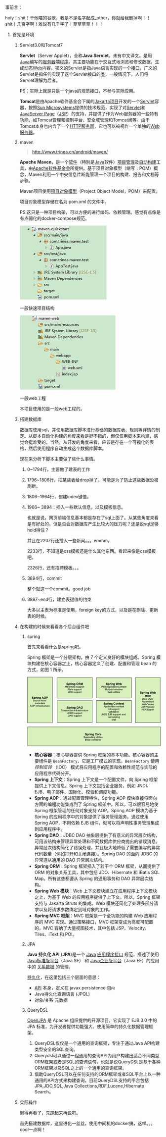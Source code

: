 事前言：

holy！shit！干他喵的谷歌，我是不是名字起成_other，你就给我删掉啊！！shit！几百字啊！难说有几千字了！草草草草！！！



1. 首先是环境

   1. Servlet3.0和Tomcat7

      **Servlet**（Server Applet），全称**Java Servlet**，未有中文译文。是用[Java](https://zh.wikipedia.org/wiki/Java)编写的[服务器](https://zh.wikipedia.org/wiki/%E6%9C%8D%E5%8A%A1%E5%99%A8)端[程序](https://zh.wikipedia.org/wiki/%E7%A8%8B%E5%BA%8F)。其主要功能在于交互式地浏览和修改数据，生成动态[Web](https://zh.wikipedia.org/wiki/Web)内容。狭义的Servlet是指Java语言实现的一个[接口](https://zh.wikipedia.org/wiki/%E6%8E%A5%E5%8F%A3)，广义的Servlet是指任何实现了这个Servlet接口的[类](https://zh.wikipedia.org/wiki/%E7%B1%BB_(%E8%AE%A1%E7%AE%97%E6%9C%BA%E7%A7%91%E5%AD%A6))，一般情况下，人们将Servlet理解为后者。

      PS：实际上就是只是一个java的规范接口，不参与实际应用。

      **Tomcat**是由Apache软件基金会下属的[Jakarta项目](https://zh.wikipedia.org/wiki/Jakarta%E9%A1%B9%E7%9B%AE)开发的一个[Servlet](https://zh.wikipedia.org/wiki/Servlet)容器，按照[Sun Microsystems](https://zh.wikipedia.org/wiki/Sun_Microsystems)提供的技术规范，实现了对[Servlet](https://zh.wikipedia.org/wiki/Servlet)和[JavaServer Page](https://zh.wikipedia.org/wiki/JavaServer_Page)（[JSP](https://zh.wikipedia.org/wiki/JSP)）的支持，并提供了作为Web服务器的一些特有功能，如Tomcat管理和控制平台、安全域管理和Tomcat阀等。由于Tomcat本身也内含了一个[HTTP](https://zh.wikipedia.org/wiki/HTTP)[服务器](https://zh.wikipedia.org/wiki/%E6%9C%8D%E5%8A%A1%E5%99%A8)，它也可以被视作一个单独的[Web服务器](https://zh.wikipedia.org/wiki/Web%E6%9C%8D%E5%8A%A1%E5%99%A8)。

   2. maven

      > http://www.trinea.cn/android/maven/

      **Apache Maven**，是一个[软件](https://zh.wikipedia.org/wiki/%E8%BD%AF%E4%BB%B6)（特别是[Java](https://zh.wikipedia.org/wiki/Java_(%E7%BC%96%E7%A8%8B%E8%AF%AD%E8%A8%80))软件）[项目管理](https://zh.wikipedia.org/wiki/%E9%A1%B9%E7%9B%AE%E7%AE%A1%E7%90%86)及[自动构建](https://zh.wikipedia.org/wiki/%E8%87%AA%E5%8A%A8%E6%9E%84%E5%BB%BA)工具，由[Apache软件基金会](https://zh.wikipedia.org/wiki/Apache%E8%BD%AF%E4%BB%B6%E5%9F%BA%E9%87%91%E4%BC%9A)所提供。基于项目对象模型（缩写：POM）概念，Maven利用一个中央信息片断能管理一个项目的构建、报告和文档等步骤。

      Maven项目使用[项目对象模型](https://zh.wikipedia.org/wiki/%E9%A1%B9%E7%9B%AE%E5%AF%B9%E8%B1%A1%E6%A8%A1%E5%9E%8B)（Project Object Model，POM）来配置。

      项目对象模型存储在名为 pom.xml 的文件中。

      PS:这只是一种项目构架，可以方便的进行编码、依赖管理。感觉有点像是有点弱化的docker-compose规范。

      ![14050551265_fbce168140_o](.\jpg\14050551265_fbce168140_o.jpg)

      一般快速项目结构

      ![14047351542_7ffc92df04_o](.\jpg\14047351542_7ffc92df04_o.jpg)

      一般web工程

      本项目使用的是一般web工程的。

   3. 搭建数据库

      数据库使用sql，并使用数据库脚本进行基础的数据库表、规则等详情的制定。从脚本自动化构建的角度来看是挺不错的，但仅仅用脚本来构建，感觉会挺难受的，当然，从开发的角度来看，应该是存在一个可视化的表格，然后使用程序自动生成这个数据库脚本。

      现在来分析下脚本主要做了些什么事情。

      1. 0~1794行，主要做了建表的工作

      2. 1796~1806行，把某些表给drop掉了，可能是为了防止这些数据没被刷新。

      3. 1806~1964行，创建index键值。

      4. 1966~ 3894：插入一些默认信息，以及模板信息。

         也就是说，网页前端信息基本都是存在了sql上面了。从某些角度来看是有好处的，但是否会对数据库产生比较大的压力呢？还是说sql足够hold得住？

         并且在2207行还插入一些新闻。。。emmm。

         2233行，不知道是css模板还是什么其他东西。看起来像是css模板吧。

         2326行，还有招聘模板。。。

      5. 3894行，commit

         整个就这一个commit。good job

      6. 3897~end行，建立表键值的约束

         大多以主表为标准是使用，foreign key的方式，以及是在删除、更新表的时候。

   4. 在构建的时候来看看各个后台组件吧

      1. spring

         首先来看看什么是spring吧。

         Spring 框架是一个分层架构，由 7 个定义良好的模块组成。Spring 模块构建在核心容器之上，核心容器定义了创建、配置和管理 bean 的方式，如图 1 所示。 

         ![spring_framework](.\jpg\spring_framework.gif)

         - **核心容器**：核心容器提供 Spring 框架的基本功能。核心容器的主要组件是 `BeanFactory`，它是工厂模式的实现。`BeanFactory` 使用*控制反转* （IOC） 模式将应用程序的配置和依赖性规范与实际的应用程序代码分开。
         - **Spring 上下文**：Spring 上下文是一个配置文件，向 Spring 框架提供上下文信息。Spring 上下文包括企业服务，例如 JNDI、EJB、电子邮件、国际化、校验和调度功能。
         - **Spring AOP**：通过配置管理特性，Spring AOP 模块直接将面向方面的编程功能集成到了 Spring 框架中。所以，可以很容易地使 Spring 框架管理的任何对象支持 AOP。Spring AOP 模块为基于 Spring 的应用程序中的对象提供了事务管理服务。通过使用 Spring AOP，不用依赖 EJB 组件，就可以将声明性事务管理集成到应用程序中。
         - **Spring DAO**：JDBC DAO 抽象层提供了有意义的异常层次结构，可用该结构来管理异常处理和不同数据库供应商抛出的错误消息。异常层次结构简化了错误处理，并且极大地降低了需要编写的异常代码数量（例如打开和关闭连接）。Spring DAO 的面向 JDBC 的异常遵从通用的 DAO 异常层次结构。
         - **Spring ORM**：Spring 框架插入了若干个 ORM 框架，从而提供了 ORM 的对象关系工具，其中包括 JDO、Hibernate 和 iBatis SQL Map。所有这些都遵从 Spring 的通用事务和 DAO 异常层次结构。
         - **Spring Web 模块**：Web 上下文模块建立在应用程序上下文模块之上，为基于 Web 的应用程序提供了上下文。所以，Spring 框架支持与 Jakarta Struts 的集成。Web 模块还简化了处理多部分请求以及将请求参数绑定到域对象的工作。
         - **Spring MVC 框架**：MVC 框架是一个全功能的构建 Web 应用程序的 MVC 实现。通过策略接口，MVC 框架变成为高度可配置的，MVC 容纳了大量视图技术，其中包括 JSP、Velocity、Tiles、iText 和 POI。

      2. JPA

         **Java 持久化 API** (**JPA**)是一个 [Java](https://zh.wikipedia.org/wiki/Java) [应用程序接口](https://zh.wikipedia.org/wiki/%E5%BA%94%E7%94%A8%E7%A8%8B%E5%BA%8F%E6%8E%A5%E5%8F%A3) 规范，描述了使用 [Java标准版平台](https://zh.wikipedia.org/wiki/Java_SE)（Java SE） 和 [Java企业版平台](https://zh.wikipedia.org/wiki/Jakarta_EE)（Java EE）的应用中的 [关系数据](https://zh.wikipedia.org/wiki/Jakarta_EE) 的管理。

         [持久化](https://en.wikipedia.org/wiki/Persistence_(computer_science))，在这里包括三个层面的意思：

         - [API](https://zh.wikipedia.org/wiki/%E5%BA%94%E7%94%A8%E7%A8%8B%E5%BA%8F%E6%8E%A5%E5%8F%A3) 本身，定义在 javax.persistence 包`内`
         - Java持久化查询语言 (JPQL)
         - 对象/关系 元数据

      3. QueryDSL

         [OpenJPA](https://baike.baidu.com/item/OpenJPA) 是 Apache 组织提供的开源项目，它实现了 EJB 3.0 中的 JPA 标准，为开发者提供功能强大、使用简单的持久化数据管理框架。

         1. QueryDSL仅仅是一个通用的查询框架，专注于通过Java API构建类型安全的SQL查询。
         2. Querydsl可以通过一组通用的查询API为用户构建出适合不同类型ORM框架或者是SQL的查询语句，也就是说QueryDSL是基于各种ORM框架以及SQL之上的一个通用的查询框架。
         3. 借助QueryDSL可以在任何支持的ORM框架或者SQL平台上以一种通用的API方式来构建查询。目前QueryDSL支持的平台包括JPA,JDO,SQL,Java Collections,RDF,Lucene,Hibernate Search。

   5. 实际操作

      懒得再看了，先跑起来再说吧。

      首先搭建数据库，这里进化一丝丝，使用中间机的docker搞，这样。。。cool一点啊！














